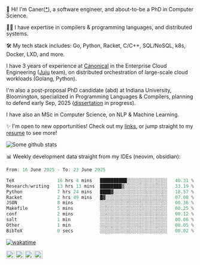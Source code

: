 👋 Hi! I'm Caner([*](https://cderici.github.io/docs/audio/name-pronunciation.opus)), a software engineer, and about-to-be a PhD in Computer Science.

🧙‍♂️ I have expertise in compilers & programming languages, and distributed systems.

🛠️ My tech stack includes: Go, Python, Racket, C/C++, SQL/NoSQL, k8s, Docker, LXD, and more.

I have 3 years of experience at [Canonical](https://github.com/canonical) in the Enterprise Cloud Engineering ([Juju](https://github.com/juju/juju) team), on distributed orchestration of large-scale cloud workloads (Golang, Python).

I'm also a post-proposal PhD candidate (abd) at Indiana University, Bloomington, specialized in Programming Languages & Compilers, planning to defend early Sep, 2025 ([dissertation](https://github.com/cderici/dissertation) in progress).

I have also an MSc in Computer Science, on NLP & Machine Learning.

✨ I'm open to new opportunities! Check out my [links](https://dericilab.live/), or jump straight to my [resume](https://cderici.github.io/docs/CanerDerici_Resume.pdf) to see more!

![Some github stats](https://github-readme-stats-git-masterrstaa-rickstaa.vercel.app/api?username=cderici&show_icons=true&theme=radical&hide_border=true&hide=stars,contribs)

📊 Weekly development data straight from my IDEs (neovim, obsidian):

<!--START_SECTION:waka-->

```go
From: 16 June 2025 - To: 23 June 2025

TeX                16 hrs 4 mins   ██████████░░░░░░░░░░░░░░░   40.31 %
Research/writing   13 hrs 13 mins  ████████▒░░░░░░░░░░░░░░░░   33.19 %
Python             7 hrs 24 mins   ████▓░░░░░░░░░░░░░░░░░░░░   18.57 %
Racket             2 hrs 49 mins   █▓░░░░░░░░░░░░░░░░░░░░░░░   07.08 %
JSON               8 mins          ░░░░░░░░░░░░░░░░░░░░░░░░░   00.36 %
Makefile           5 mins          ░░░░░░░░░░░░░░░░░░░░░░░░░   00.25 %
conf               2 mins          ░░░░░░░░░░░░░░░░░░░░░░░░░   00.12 %
salt               1 min           ░░░░░░░░░░░░░░░░░░░░░░░░░   00.06 %
Other              1 min           ░░░░░░░░░░░░░░░░░░░░░░░░░   00.05 %
BibTeX             0 secs          ░░░░░░░░░░░░░░░░░░░░░░░░░   00.02 %
```

<!--END_SECTION:waka-->

[![wakatime](https://wakatime.com/badge/user/afc0c5fb-feac-4830-8928-4c313fba9d55.svg)](https://wakatime.com/@afc0c5fb-feac-4830-8928-4c313fba9d55)

<a href="https://cderici.github.io/">
  <img align="left" alt="Homepage" width="22px" src="https://github.com/elax46/custom-brand-icons/blob/main/icon-svg/tabbar-home.svg" />
</a>
<a href="https://www.linkedin.com/in/caner-derici-0619b0aa">
  <img align="left" alt="LinkedIN" width="22px" src="https://upload.wikimedia.org/wikipedia/commons/8/81/LinkedIn_icon.svg" />
</a>
<a href="https://www.instagram.com/caner.derici/">
  <img align="left" alt="Instagram" width="22px" src="https://raw.githubusercontent.com/hussainweb/hussainweb/main/icons/instagram.png" />
</a>
<a href="https://twitter.com/canerderici">
  <img align="left" alt="Twitter" width="22px" src="https://upload.wikimedia.org/wikipedia/commons/6/6f/Logo_of_Twitter.svg" />
</a>





<!--
**cderici/cderici** is a ✨ _special_ ✨ repository because its `README.md` (this file) appears on your GitHub profile.

Here are some ideas to get you started:

- 🔭 I’m currently working on ...
- 🌱 I’m currently learning ...
- 👯 I’m looking to collaborate on ...
- 🤔 I’m looking for help with ...
- 💬 Ask me about ...
- 📫 How to reach me: ...
- 😄 Pronouns: ...
- ⚡ Fun fact: ...
-->
